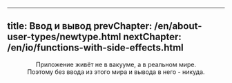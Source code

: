 ----
title: Ввод и вывод
prevChapter: /en/about-user-types/newtype.html
nextChapter: /en/io/functions-with-side-effects.html
----

<p align="center">Приложение живёт не в вакууме, а в реальном мире.<br/>Поэтому без ввода из этого мира и вывода в него - никуда.</p>

